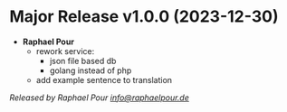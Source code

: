 # Major Release v1.0.0 (2023-12-30)
  * **Raphael Pour**
    * rework service:
      * json file based db 
      * golang instead of php
    * add example sentence to translation

*Released by Raphael Pour <info@raphaelpour.de>*
